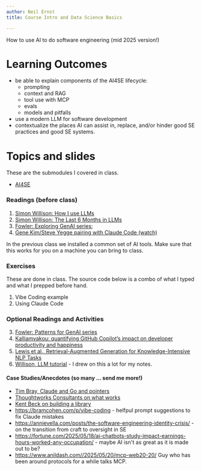 ```yaml
---
author: Neil Ernst
title: Course Intro and Data Science Basics

---
```


How to use AI to do software engineering (mid 2025 version!)

# Learning Outcomes

- be able to explain components of the AI4SE lifecycle:
	- prompting
	- context and RAG
	- tool use with MCP
	- evals
	- models and pitfalls
- use a modern LLM for software development
- contextualize the places AI can assist in, replace, and/or hinder good SE practices and good SE systems.

# Topics and slides
These are the submodules I covered in class. 

*  [AI4SE](aiforSE_pub.qmd)

### Readings (before class)
1.  [Simon Willison: How I use LLMs](https://simonwillison.net/2025/Mar/11/using-llms-for-code/)
2.  [Simon Willison: The Last 6 Months in LLMs](https://simonwillison.net/2025/Jun/6/six-months-in-llms/)
3.  [Fowler: Exploring GenAI series](https://martinfowler.com/articles/exploring-gen-ai.html); 
4.  [Gene Kim/Steve Yegge pairing with Claude Code (watch)](https://www.youtube.com/watch?v=HtqxI53h7zM)

In the previous class we installed a common set of AI tools. Make sure that this works for you on a machine you can bring to class. 

### Exercises

These are done in class. The source code below is a combo of what I typed and what I prepped before hand. 

1.  Vibe Coding example
2.  Using Claude Code

### Optional Readings and Activities
3. [Fowler: Patterns for GenAI series](https://martinfowler.com/articles/gen-ai-patterns/)	
1. [Kalliamvakou: quantifying GitHub Copilot’s impact on developer productivity and happiness](https://github.blog/news-insights/research/research-quantifying-github-copilots-impact-on-developer-productivity-and-happiness/)
2. [Lewis et al., Retrieval-Augmented Generation for Knowledge-Intensive NLP Tasks](https://arxiv.org/pdf/2005.11401)
3. [Willison, LLM tutorial](https://simonwillison.net/2025/May/15/building-on-llms/) - I drew on this a lot for my notes.

#### Case Studies/Anecdotes (so many ... send me more!)

* [Tim Bray, Claude and Go and pointers](https://www.tbray.org/ongoing/When/202x/2025/07/01/First-AI-Code)
* [Thoughtworks Consultants on what works](https://newsletter.pragmaticengineer.com/p/two-years-of-using-ai)
* [Kent Beck on building a library](https://tidyfirst.substack.com/p/augmented-coding-beyond-the-vibes)
* https://bramcohen.com/p/vibe-coding - helfpul prompt suggestions to fix Claude mistakes
* https://annievella.com/posts/the-software-engineering-identity-crisis/ - on the transition from craft to oversight in SE
* https://fortune.com/2025/05/18/ai-chatbots-study-impact-earnings-hours-worked-any-occupation/ - maybe AI isn't as great as it is made out to be?
* https://www.anildash.com//2025/05/20/mcp-web20-20/ Guy who has been around protocols for a while talks MCP.